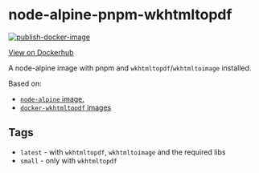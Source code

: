 # node-alpine-pnpm-wkhtmltopdf

[![publish-docker-image](https://github.com/StefanWin/node-alpine-pnpm-wkhtmltopdf/actions/workflows/build.yml/badge.svg)](https://github.com/StefanWin/node-alpine-pnpm-wkhtmltopdf/actions/workflows/build.yml)

[View on Dockerhub](https://hub.docker.com/r/stefanwin/node-alpine-pnpm-wkhtmltopdf)

A node-alpine image with pnpm and `wkhtmltopdf`/`wkhtmltoimage` installed.

Based on:
- [`node-alpine` image.](https://hub.docker.com/_/node)
- [`docker-wkhtmltopdf` images](https://github.com/Surnet/docker-wkhtmltopdf)

## Tags
- `latest` - with `wkhtmltopdf`, `wkhtmltoimage` and the required libs
- `small` - only with `wkhtmltopdf`
